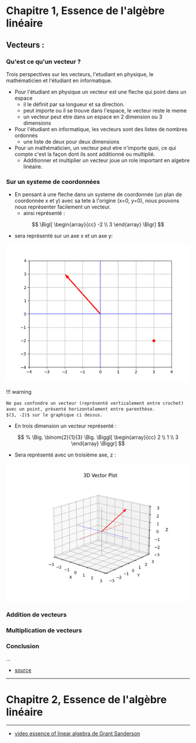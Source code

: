 # Chapitre 1, Essence de l'algèbre linéaire

## Vecteurs :

### Qu'est ce qu'un vecteur ?
Trois perspectives sur les vecteurs, l'etudiant en physique, le mathématicien et l'étudiant en informatique.
* Pour l'étudiant en physique un vecteur est une fleche qui point dans un espace
    * il le définit par sa longueur et sa direction.
    * peut importe ou il se trouve dans l'espace, le vecteur reste le meme
    * un vecteur peut etre dans un espace en 2 dimension ou 3 dimensions
* Pour l'étudiant en informatique, les vecteurs sont des listes de nombres ordonnés
    * une liste de deux pour deux dimensions
* Pour un mathématicien, un vecteur peut etre n'importe quoi, ce qui compte c'est la façon dont ils sont additionné ou multiplié.
    * Additionner et multiplier un vecteur joue un role important en algebre linéaire.

### Sur un systeme de coordonnées

* En pensant à une fleche dans un systeme de coordonnée (un plan de coordonnée x et y) avec sa tete à l'origine (x=0, y=0), nous pouvons nous représenter facilement un vecteur.
    * ainsi représenté :

$$
\Bigl[
\begin{array}{cc}
   -2 \\
   3
\end{array}
\Bigr]
$$

* sera représenté sur un axe x et un axe y:

![](notes1_ex1.png)

!!! warning

    Ne pas confondre un vecteur (représenté verticalement entre crochet) avec un point, présenté horizontalement entre parenthèse.  
    $(3, -2)$ sur le graphique ci dessus.

* En trois dimension un vecteur représenté :

$$
% \Big. \binom{2}{1}{3} \Big.
\Biggl[
\begin{array}{cc}
   2 \\
   1 \\
   3 
\end{array}
\Biggr]
$$

* Sera représenté avec un troisième axe, z :

![](notes1_ex2.png)

### Addition de vecteurs
### Multiplication de vecteurs
### Conclusion
...


* [source](https://www.youtube.com/watch?v=fNk_zzaMoSs)

---

# Chapitre 2, Essence de l'algèbre linéaire


---

* [video essence of linear algebra de Grant Sanderson](https://www.youtube.com/playlist?list=PLZHQObOWTQDPD3MizzM2xVFitgF8hE_ab)
